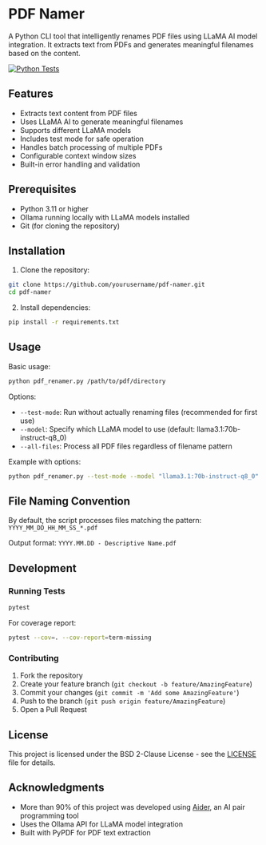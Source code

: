 # PDF Namer

A Python CLI tool that intelligently renames PDF files using LLaMA AI model integration. It extracts text from PDFs and generates meaningful filenames based on the content.

[![Python Tests](https://github.com/yourusername/pdf-namer/actions/workflows/pytest.yml/badge.svg)](https://github.com/yourusername/pdf-namer/actions/workflows/pytest.yml)

## Features

- Extracts text content from PDF files
- Uses LLaMA AI to generate meaningful filenames
- Supports different LLaMA models
- Includes test mode for safe operation
- Handles batch processing of multiple PDFs
- Configurable context window sizes
- Built-in error handling and validation

## Prerequisites

- Python 3.11 or higher
- Ollama running locally with LLaMA models installed
- Git (for cloning the repository)

## Installation

1. Clone the repository:
```bash
git clone https://github.com/yourusername/pdf-namer.git
cd pdf-namer
```

2. Install dependencies:
```bash
pip install -r requirements.txt
```

## Usage

Basic usage:
```bash
python pdf_renamer.py /path/to/pdf/directory
```

Options:
- `--test-mode`: Run without actually renaming files (recommended for first use)
- `--model`: Specify which LLaMA model to use (default: llama3.1:70b-instruct-q8_0)
- `--all-files`: Process all PDF files regardless of filename pattern

Example with options:
```bash
python pdf_renamer.py --test-mode --model "llama3.1:70b-instruct-q8_0" /path/to/pdfs
```

## File Naming Convention

By default, the script processes files matching the pattern:
`YYYY_MM_DD_HH_MM_SS_*.pdf`

Output format:
`YYYY.MM.DD - Descriptive Name.pdf`

## Development

### Running Tests

```bash
pytest
```

For coverage report:
```bash
pytest --cov=. --cov-report=term-missing
```

### Contributing

1. Fork the repository
2. Create your feature branch (`git checkout -b feature/AmazingFeature`)
3. Commit your changes (`git commit -m 'Add some AmazingFeature'`)
4. Push to the branch (`git push origin feature/AmazingFeature`)
5. Open a Pull Request

## License

This project is licensed under the BSD 2-Clause License - see the [LICENSE](LICENSE) file for details.

## Acknowledgments

- More than 90% of this project was developed using [Aider](https://github.com/Aider-AI/aider), an AI pair programming tool
- Uses the Ollama API for LLaMA model integration
- Built with PyPDF for PDF text extraction
